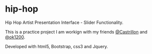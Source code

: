 # hip-hop

Hip Hop Artist Presentation Interface - Slider Functionality.

This is a practice project I am workign with my friends [@Castrillon](https://github.com/castrillonn) and [@ok1200](https://github.com/ok1200).

Developed with html5, Bootstrap, css3 and Jquery.
